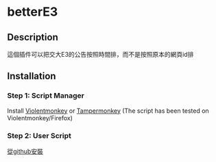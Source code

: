 # betterE3

## Description

這個插件可以把交大E3的公告按照時間排，而不是按照原本的網頁id排

## Installation

### Step 1: Script Manager

Install [Violentmonkey](https://violentmonkey.github.io/get-it/) or [Tampermonkey](https://www.tampermonkey.net/) (The script has been tested on Violentmonkey/Firefox)

### Step 2: User Script

[從github安裝](https://raw.githubusercontent.com/PikachuTW/betterE3/refs/heads/main/betterE3.user.js)
